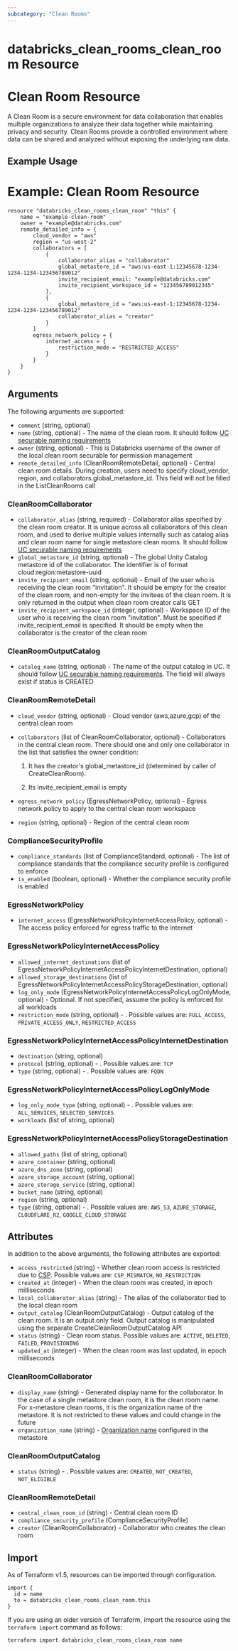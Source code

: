 ```yaml
---
subcategory: "Clean Rooms"
---
```

# databricks_clean_rooms_clean_room Resource
# Clean Room Resource

A Clean Room is a secure environment for data collaboration that enables multiple organizations to analyze their data together while maintaining privacy and security. Clean Rooms provide a controlled environment where data can be shared and analyzed without exposing the underlying raw data.


## Example Usage
# Example: Clean Room Resource

```hcl
resource "databricks_clean_rooms_clean_room" "this" {
    name = "example-clean-room"
    owner = "example@databricks.com"
    remote_detailed_info = {
        cloud_vendor = "aws"
        region = "us-west-2"
        collaborators = [
            {
                collaborator_alias = "collaborator"
                global_metastore_id = "aws:us-east-1:12345678-1234-1234-1234-123456789012"
                invite_recipient_email: "example@databricks.com"
                invite_recipient_workspace_id = "123456789012345"
            },
            {
                global_metastore_id = "aws:us-east-1:12345678-1234-1234-1234-123456789012"
                collaborator_alias = "creator"
            }
        ]
        egress_network_policy = {
            internet_access = {
                restriction_mode = "RESTRICTED_ACCESS"
            }
        }
    }
}
``` 

## Arguments
The following arguments are supported:
* `comment` (string, optional)
* `name` (string, optional) - The name of the clean room.
  It should follow [UC securable naming requirements](https://docs.databricks.com/en/data-governance/unity-catalog/index.html#securable-object-naming-requirements)
* `owner` (string, optional) - This is Databricks username of the owner of the local clean room securable for permission management
* `remote_detailed_info` (CleanRoomRemoteDetail, optional) - Central clean room details. During creation, users need to specify
  cloud_vendor, region, and collaborators.global_metastore_id.
  This field will not be filled in the ListCleanRooms call

### CleanRoomCollaborator
* `collaborator_alias` (string, required) - Collaborator alias specified by the clean room creator. It is unique across all collaborators of this clean room, and used to derive
  multiple values internally such as catalog alias and clean room name for single metastore clean rooms.
  It should follow [UC securable naming requirements](https://docs.databricks.com/en/data-governance/unity-catalog/index.html#securable-object-naming-requirements)
* `global_metastore_id` (string, optional) - The global Unity Catalog metastore id of the collaborator. The identifier is of format cloud:region:metastore-uuid
* `invite_recipient_email` (string, optional) - Email of the user who is receiving the clean room "invitation". It should be empty
  for the creator of the clean room, and non-empty for the invitees of the clean room.
  It is only returned in the output when clean room creator calls GET
* `invite_recipient_workspace_id` (integer, optional) - Workspace ID of the user who is receiving the clean room "invitation". Must be specified if
  invite_recipient_email is specified.
  It should be empty when the collaborator is the creator of the clean room

### CleanRoomOutputCatalog
* `catalog_name` (string, optional) - The name of the output catalog in UC.
  It should follow [UC securable naming requirements](https://docs.databricks.com/en/data-governance/unity-catalog/index.html#securable-object-naming-requirements).
  The field will always exist if status is CREATED

### CleanRoomRemoteDetail
* `cloud_vendor` (string, optional) - Cloud vendor (aws,azure,gcp) of the central clean room
* `collaborators` (list of CleanRoomCollaborator, optional) - Collaborators in the central clean room. There should one and only one collaborator
  in the list that satisfies the owner condition:
  
  1. It has the creator's global_metastore_id (determined by caller of CreateCleanRoom).
  
  2. Its invite_recipient_email is empty
* `egress_network_policy` (EgressNetworkPolicy, optional) - Egress network policy to apply to the central clean room workspace
* `region` (string, optional) - Region of the central clean room

### ComplianceSecurityProfile
* `compliance_standards` (list of ComplianceStandard, optional) - The list of compliance standards that the compliance security profile is configured to enforce
* `is_enabled` (boolean, optional) - Whether the compliance security profile is enabled

### EgressNetworkPolicy
* `internet_access` (EgressNetworkPolicyInternetAccessPolicy, optional) - The access policy enforced for egress traffic to the internet

### EgressNetworkPolicyInternetAccessPolicy
* `allowed_internet_destinations` (list of EgressNetworkPolicyInternetAccessPolicyInternetDestination, optional)
* `allowed_storage_destinations` (list of EgressNetworkPolicyInternetAccessPolicyStorageDestination, optional)
* `log_only_mode` (EgressNetworkPolicyInternetAccessPolicyLogOnlyMode, optional) - Optional. If not specified, assume the policy is enforced for all workloads
* `restriction_mode` (string, optional) - . Possible values are: `FULL_ACCESS`, `PRIVATE_ACCESS_ONLY`, `RESTRICTED_ACCESS`

### EgressNetworkPolicyInternetAccessPolicyInternetDestination
* `destination` (string, optional)
* `protocol` (string, optional) - . Possible values are: `TCP`
* `type` (string, optional) - . Possible values are: `FQDN`

### EgressNetworkPolicyInternetAccessPolicyLogOnlyMode
* `log_only_mode_type` (string, optional) - . Possible values are: `ALL_SERVICES`, `SELECTED_SERVICES`
* `workloads` (list of string, optional)

### EgressNetworkPolicyInternetAccessPolicyStorageDestination
* `allowed_paths` (list of string, optional)
* `azure_container` (string, optional)
* `azure_dns_zone` (string, optional)
* `azure_storage_account` (string, optional)
* `azure_storage_service` (string, optional)
* `bucket_name` (string, optional)
* `region` (string, optional)
* `type` (string, optional) - . Possible values are: `AWS_S3`, `AZURE_STORAGE`, `CLOUDFLARE_R2`, `GOOGLE_CLOUD_STORAGE`



## Attributes
In addition to the above arguments, the following attributes are exported:
* `access_restricted` (string) - Whether clean room access is restricted due to [CSP](https://docs.databricks.com/en/security/privacy/security-profile.html). Possible values are: `CSP_MISMATCH`, `NO_RESTRICTION`
* `created_at` (integer) - When the clean room was created, in epoch milliseconds
* `local_collaborator_alias` (string) - The alias of the collaborator tied to the local clean room
* `output_catalog` (CleanRoomOutputCatalog) - Output catalog of the clean room. It is an output only field. Output catalog is manipulated
  using the separate CreateCleanRoomOutputCatalog API
* `status` (string) - Clean room status. Possible values are: `ACTIVE`, `DELETED`, `FAILED`, `PROVISIONING`
* `updated_at` (integer) - When the clean room was last updated, in epoch milliseconds

### CleanRoomCollaborator
* `display_name` (string) - Generated display name for the collaborator. In the case of a single metastore clean room, it is the clean
  room name. For x-metastore clean rooms, it is the organization name of the metastore. It is not restricted to
  these values and could change in the future
* `organization_name` (string) - [Organization name](:method:metastores/list#metastores-delta_sharing_organization_name)
  configured in the metastore

### CleanRoomOutputCatalog
* `status` (string) - . Possible values are: `CREATED`, `NOT_CREATED`, `NOT_ELIGIBLE`

### CleanRoomRemoteDetail
* `central_clean_room_id` (string) - Central clean room ID
* `compliance_security_profile` (ComplianceSecurityProfile)
* `creator` (CleanRoomCollaborator) - Collaborator who creates the clean room

## Import
As of Terraform v1.5, resources can be imported through configuration.
```hcl
import {
  id = name
  to = databricks_clean_rooms_clean_room.this
}
```

If you are using an older version of Terraform, import the resource using the `terraform import` command as follows:
```sh
terraform import databricks_clean_rooms_clean_room name
```